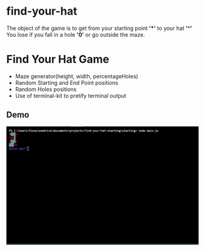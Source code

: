 # find-your-hat
The object of the game is to get from your starting point __'*'__ to your hat **'^'** \
You lose if you fall in a hole **'0'** or go outside the maze.

# Find Your Hat Game
- Maze generator(height, width, percentageHoles)
- Random Starting and End Point positions
- Random Holes positions
- Use of terminal-kit to pretify terminal output

## Demo
![Find Your Hat Demo](mazedemo.gif)
